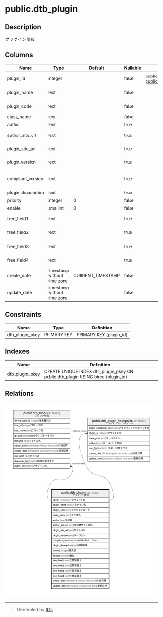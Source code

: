 # public.dtb_plugin

## Description

プラグイン情報

## Columns

| Name | Type | Default | Nullable | Children | Parents | Comment |
| ---- | ---- | ------- | -------- | -------- | ------- | ------- |
| plugin_id | integer |  | false | [public.dtb_bloc](public.dtb_bloc.md) [public.dtb_plugin_hookpoint](public.dtb_plugin_hookpoint.md) |  | プラグインID |
| plugin_name | text |  | false |  |  | プラグイン名 |
| plugin_code | text |  | false |  |  | プラグインコード |
| class_name | text |  | false |  |  | クラス名 |
| author | text |  | true |  |  | 作成者 |
| author_site_url | text |  | true |  |  | 作成者サイトURL |
| plugin_site_url | text |  | true |  |  | サイトURL |
| plugin_version | text |  | true |  |  | バージョン |
| compliant_version | text |  | true |  |  | 本体対応バージョン |
| plugin_description | text |  | true |  |  | 詳細説明 |
| priority | integer | 0 | false |  |  | 優先度 |
| enable | smallint | 0 | false |  |  | 有効 |
| free_field1 | text |  | true |  |  | 任意項目１ |
| free_field2 | text |  | true |  |  | 任意項目２ |
| free_field3 | text |  | true |  |  | 任意項目３ |
| free_field4 | text |  | true |  |  | 任意項目４ |
| create_date | timestamp without time zone | CURRENT_TIMESTAMP | false |  |  | 作成日時 |
| update_date | timestamp without time zone |  | false |  |  | 更新日時 |

## Constraints

| Name | Type | Definition |
| ---- | ---- | ---------- |
| dtb_plugin_pkey | PRIMARY KEY | PRIMARY KEY (plugin_id) |

## Indexes

| Name | Definition |
| ---- | ---------- |
| dtb_plugin_pkey | CREATE UNIQUE INDEX dtb_plugin_pkey ON public.dtb_plugin USING btree (plugin_id) |

## Relations

![er](public.dtb_plugin.svg)

---

> Generated by [tbls](https://github.com/k1LoW/tbls)
